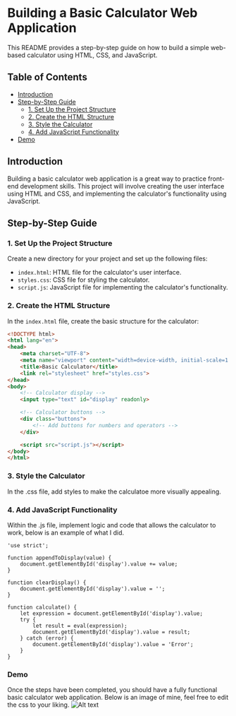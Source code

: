 # Building a Basic Calculator Web Application

This README provides a step-by-step guide on how to build a simple web-based calculator using HTML, CSS, and JavaScript.

## Table of Contents
- [Introduction](#introduction)
- [Step-by-Step Guide](#step-by-step-guide)
  - [1. Set Up the Project Structure](#1-set-up-the-project-structure)
  - [2. Create the HTML Structure](#2-create-the-html-structure)
  - [3. Style the Calculator](#3-style-the-calculator)
  - [4. Add JavaScript Functionality](#4-add-javascript-functionality)
- [Demo](#demo)

## Introduction

Building a basic calculator web application is a great way to practice front-end development skills. This project will involve creating the user interface using HTML and CSS, and implementing the calculator's functionality using JavaScript.

## Step-by-Step Guide

### 1. Set Up the Project Structure

Create a new directory for your project and set up the following files:
- `index.html`: HTML file for the calculator's user interface.
- `styles.css`: CSS file for styling the calculator.
- `script.js`: JavaScript file for implementing the calculator's functionality.

### 2. Create the HTML Structure

In the `index.html` file, create the basic structure for the calculator:
```html
<!DOCTYPE html>
<html lang="en">
<head>
    <meta charset="UTF-8">
    <meta name="viewport" content="width=device-width, initial-scale=1.0">
    <title>Basic Calculator</title>
    <link rel="stylesheet" href="styles.css">
</head>
<body>
    <!-- Calculator display -->
    <input type="text" id="display" readonly>

    <!-- Calculator buttons -->
    <div class="buttons">
        <!-- Add buttons for numbers and operators -->
    </div>

    <script src="script.js"></script>
</body>
</html>
```

### 3. Style the Calculator
In the .css file, add styles to make the calculatoe more visually appealing. 

### 4. Add JavaScript Functionality
Within the .js file, implement logic and code that allows the calculator to work, below is an example of what I did.
```
'use strict';

function appendToDisplay(value) {
    document.getElementById('display').value += value;
}

function clearDisplay() {
    document.getElementById('display').value = '';
}

function calculate() {
    let expression = document.getElementById('display').value;
    try {
        let result = eval(expression);
        document.getElementById('display').value = result;
    } catch (error) {
        document.getElementById('display').value = 'Error';
    }
}
```

### Demo
Once the steps have been completed, you should have a fully functional basic calculator web application. Below is an image of mine, feel free to edit the css to your liking.
![Alt text](https://github.com/jordanpweber/simple-calculator/blob/main/git-calc-demo.png?raw=true)

